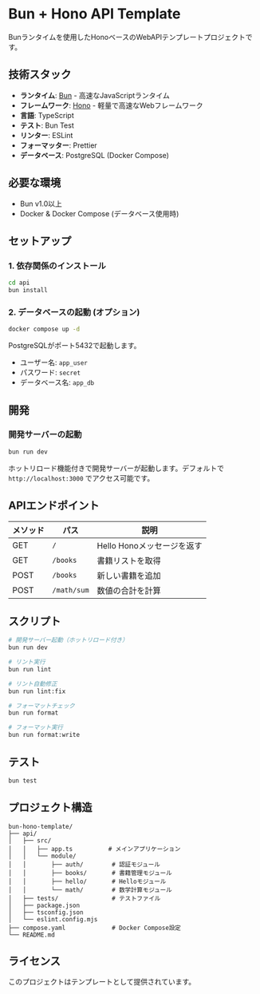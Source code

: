 # Bun + Hono API Template

Bunランタイムを使用したHonoベースのWebAPIテンプレートプロジェクトです。

## 技術スタック

- **ランタイム**: [Bun](https://bun.sh/) - 高速なJavaScriptランタイム
- **フレームワーク**: [Hono](https://hono.dev/) - 軽量で高速なWebフレームワーク
- **言語**: TypeScript
- **テスト**: Bun Test
- **リンター**: ESLint
- **フォーマッター**: Prettier
- **データベース**: PostgreSQL (Docker Compose)

## 必要な環境

- Bun v1.0以上
- Docker & Docker Compose (データベース使用時)

## セットアップ

### 1. 依存関係のインストール

```bash
cd api
bun install
```

### 2. データベースの起動 (オプション)

```bash
docker compose up -d
```

PostgreSQLがポート5432で起動します。
- ユーザー名: `app_user`
- パスワード: `secret`
- データベース名: `app_db`

## 開発

### 開発サーバーの起動

```bash
bun run dev
```

ホットリロード機能付きで開発サーバーが起動します。デフォルトで `http://localhost:3000` でアクセス可能です。

## APIエンドポイント

| メソッド | パス | 説明 |
|---------|------|------|
| GET | `/` | Hello Honoメッセージを返す |
| GET | `/books` | 書籍リストを取得 |
| POST | `/books` | 新しい書籍を追加 |
| POST | `/math/sum` | 数値の合計を計算 |

## スクリプト

```bash
# 開発サーバー起動（ホットリロード付き）
bun run dev

# リント実行
bun run lint

# リント自動修正
bun run lint:fix

# フォーマットチェック
bun run format

# フォーマット実行
bun run format:write
```

## テスト

```bash
bun test
```

## プロジェクト構造

```
bun-hono-template/
├── api/
│   ├── src/
│   │   ├── app.ts          # メインアプリケーション
│   │   └── module/
│   │       ├── auth/        # 認証モジュール
│   │       ├── books/       # 書籍管理モジュール
│   │       ├── hello/       # Helloモジュール
│   │       └── math/        # 数学計算モジュール
│   ├── tests/               # テストファイル
│   ├── package.json
│   ├── tsconfig.json
│   └── eslint.config.mjs
├── compose.yaml             # Docker Compose設定
└── README.md
```

## ライセンス

このプロジェクトはテンプレートとして提供されています。
